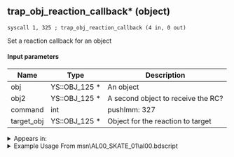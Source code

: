 ## trap_obj_reaction_callback* (object)

`syscall 1, 325 ; trap_obj_reaction_callback (4 in, 0 out)`

Set a reaction callback for an object

#### Input parameters
| Name | Type | Description
|------|------|------------
| obj   | YS::OBJ_125 *   | An object
| obj2   | YS::OBJ_125 *   | A second object to receive the RC?
| command   | int   | pushImm: 327
| target_obj   | YS::OBJ_125 *   | Object for the reaction to target




<details>
	<summary>Appears in:</summary>
| filename | Entity (obj)
|----------|-------------
| msn\AL00_SKATE_01\al00.bdscript       |           
| msn\CA02_SKATE_01\ca02.bdscript       |           
| msn\HB09_SKATE_01\hb09.bdscript       |           
| msn\NM09_SKATE_01\nm09.bdscript       |           
| msn\TT06_LETTER_01\tt06.bdscript       |           
| msn\TT06_LETTER_02\tt06.bdscript       |           
| msn\TT06_WORK_LETTER\tt06.bdscript       |           
| msn\TT07_SKATE_01\tt07.bdscript       |           

</details>

<details>
	<summary>Example Usage From msn\AL00_SKATE_01\al00.bdscript</summary>
```
L145:
 pushFromPSp 0
 pushImm 5067
 syscall 1, 210 ; trap_obj_search_by_part (2 in, 0 out)
 pushFromPSp 0
 fetchValue 4
 syscall 1, 94 ; trap_sysobj_is_exist (1 in, 1 out)
 jz L178
 pushFromPSp 0
 gosub 8, L179
 memcpyToSp 16, 16
 pushFromPSp 16
 pushImm 327
 pushFromPSp 0
 syscall 1, 325 ; trap_obj_reaction_callback (4 in, 0 out)
 jmp L178
```
</details>

